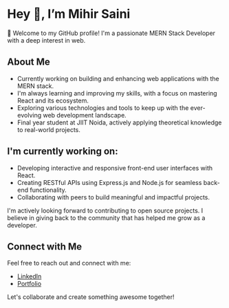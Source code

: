 # Hey 👋, I’m Mihir Saini

🚀 Welcome to my GitHub profile! I'm a passionate MERN Stack Developer with a deep interest in web.

## About Me
- Currently working on building and enhancing web applications with the MERN stack.
- I'm always learning and improving my skills, with a focus on mastering React and its ecosystem.
- Exploring various technologies and tools to keep up with the ever-evolving web development landscape.
- Final year student at JIIT Noida, actively applying theoretical knowledge to real-world projects.

## I'm currently working on:
- Developing interactive and responsive front-end user interfaces with React.
- Creating RESTful APIs using Express.js and Node.js for seamless back-end functionality.
- Collaborating with peers to build meaningful and impactful projects.

I'm actively looking forward to contributing to open source projects. I believe in giving back to the community that has helped me grow as a developer.

## Connect with Me
  Feel free to reach out and connect with me:

- [LinkedIn](https://www.linkedin.com/in/mihir-saini-3680a481/)
- [Portfolio](https://drive.google.com/file/d/135Iwqxn0Q8_-nHahP0bpxISduf5Pe3FA/view?usp=drive_link)

Let's collaborate and create something awesome together! 
